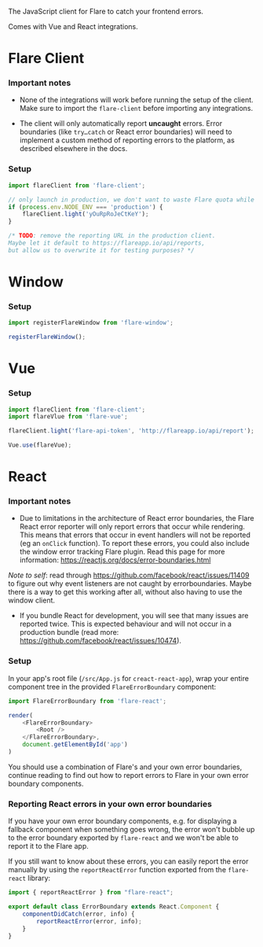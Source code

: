 The JavaScript client for Flare to catch your frontend errors.

Comes with Vue and React integrations.

# Flare Client

### Important notes
 - None of the integrations will work before running the setup of the client. Make sure to import the `flare-client` before importing any integrations.

 - The client will only automatically report **uncaught** errors. Error boundaries (like `try…catch` or React error boundaries) will need to implement a custom method of reporting errors to the platform, as described elsewhere in the docs.

### Setup

```js
import flareClient from 'flare-client';

// only launch in production, we don't want to waste Flare quota while developing.
if (process.env.NODE_ENV === 'production') {
    flareClient.light('yOuRpRoJeCtKeY');
}

/* TODO: remove the reporting URL in the production client.
Maybe let it default to https://flareapp.io/api/reports,
but allow us to overwrite it for testing purposes? */
```

# Window

### Setup

```js
import registerFlareWindow from 'flare-window';

registerFlareWindow();
```

# Vue

### Setup

```js
import flareClient from 'flare-client';
import flareVlue from 'flare-vue';

flareClient.light('flare-api-token', 'http://flareapp.io/api/report');

Vue.use(flareVue);
```

# React

### Important notes

- Due to limitations in the architecture of React error boundaries, the Flare React error reporter will only report errors that occur while rendering. This means that errors that occur in event handlers will not be reported (eg an `onClick` function). To report these errors, you could also include the window error tracking Flare plugin. Read this page for more information: https://reactjs.org/docs/error-boundaries.html

*Note to self*: read through https://github.com/facebook/react/issues/11409 to figure out why event listeners are not caught by errorboundaries. Maybe there is a way to get this working after all, without also having to use the window client.

- If you bundle React for development, you will see that many issues are reported twice. This is expected behaviour and will not occur in a production bundle (read more: https://github.com/facebook/react/issues/10474).


### Setup

In your app's root file (`/src/App.js` for `creact-react-app`), wrap your entire component tree in the provided `FlareErrorBoundary` component:

```js
import FlareErrorBoundary from 'flare-react';

render(
    <FlareErrorBoundary>
        <Root />
    </FlareErrorBoundary>,
    document.getElementById('app')
)
```

You should use a combination of Flare's and your own error boundaries, continue reading to find out how to report errors to Flare in your own error boundary components.

### Reporting React errors in your own error boundaries

If you have your own error boundary components, e.g. for displaying a fallback component when something goes wrong, the error won't bubble up to the error boundary exported by `flare-react` and we won't be able to report it to the Flare app.

If you still want to know about these errors, you can easily report the error manually by using the `reportReactError` function exported from the `flare-react` library:

```js
import { reportReactError } from "flare-react";

export default class ErrorBoundary extends React.Component {
    componentDidCatch(error, info) {
        reportReactError(error, info);
    }
}
```
